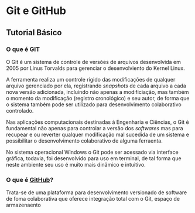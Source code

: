 # Git e GitHub
## Tutorial Básico

### O que é GIT

O Git é um sistema de controle de versões de arquivos desenvolvida em 2005 por Linus Torvalds para gerenciar o desenvolviento do Kernel Linux. 

A ferramenta realiza um controle rígido das modificações de qualquer arquivo gerenciado por ela, registrando *snapshots* de cada arquivo a cada nova versão adicionada, incluindo não apenas a modificiação, mas também o momento da modificação (registro cronológico) e seu autor, de forma que o sistema também pode ser utilizado para desenvolvimento colaborativo controlado. 

Nas aplicações computacionais destinadas à Engenharia e Ciências, o Git é fundamental não 
apenas para controlar a versão dos *softwares* mas para recupear e ou reverter qualquer 
modificação mal sucedida de um sistema e possibilitar o desenvolvimento colaborativo de 
alguma ferraenta.  

No sistema operacional Windows o Git pode ser acessado via interface gráfica, 
todavia, foi desenvolvido para uso em terminal, de tal forma que neste ambiente
seu uso é muito mais dinâmico e intuitivo. 

### O que é [GitHub](github.com)?
Trata-se de uma plataforma para desenvolvimento versionado de software de foma 
colaborativa que oferece integração total com o Git, espaço de armazenaento